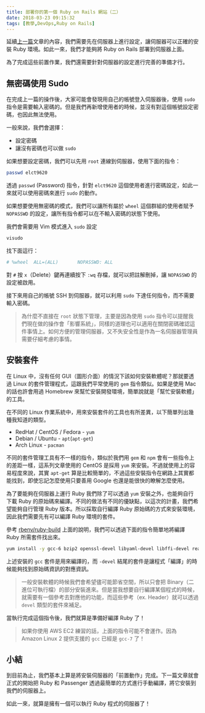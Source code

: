 ```yaml
---
title: 部署你的第一個 Ruby on Rails 網站（二）
date: 2018-03-23 09:15:32
tags: [教學,DevOps,Ruby on Rails]
---
```


延續[上一篇](https://blog.frost.tw/posts/2018/03/20/Getting-started-deploy-your-Ruby-on-Rails-Part-1/)文章的內容，我們需要先在伺服器上進行設定，讓伺服器可以正確的安裝 Ruby 環境。如此一來，我們才能夠將 Ruby on Rails 部署到伺服器上面。

為了完成這些前置作業，我們還需要針對伺服器的設定進行完善的準備才行。

<!-- more -->

## 無密碼使用 Sudo

在完成上一篇的操作後，大家可能會發現用自己的帳號登入伺服器後，使用 `sudo` 指令是需要輸入密碼的。但是我們再新增使用者的時候，並沒有對這個帳號設定密碼，也因此無法使用。

一般來說，我們會選擇：

* 設定密碼
* 讓沒有密碼也可以做 `sudo`

如果想要設定密碼，我們可以先用 `root` 連線到伺服器，使用下面的指令：

```bash
passwd elct9620
```

透過 `passwd` (Password) 指令，針對 `elct9620` 這個使用者進行密碼設定，如此一來就可以使用密碼來進行 `sudo` 的動作。

如果想要使用無密碼的模式，我們可以讓所有屬於 `wheel` 這個群組的使用者賦予 `NOPASSWD` 的設定，讓所有指令都可以在不輸入密碼的狀態下使用。

我們會需要用 Vim 模式進入 `sudo` 設定

```bash
visudo
```

找下面這行：

```bash
# %wheel  ALL=(ALL)       NOPASSWD: ALL
```

對 `#` 按 `x`（Delete）鍵再連續按下 `:wq` 存檔，就可以把註解刪掉，讓 `NOPASSWD` 的設定被啟用。

接下來用自己的帳號 SSH 到伺服器，就可以利用 `sudo` 下達任何指令，而不需要輸入密碼。

> 為什麼不直接在 `root` 狀態下管理，主要是因為使用 `sudo` 指令可以提醒我們現在做的操作會「影響系統」，同樣的道理也可以適用在關閉密碼確認這件事情上。如何方便的管理伺服器，又不失安全性是作為一名伺服器管理員需要仔細考慮的事情。

## 安裝套件

在 Linux 中，沒有任何 GUI（圖形介面）的情況下該如何安裝軟體呢？那就要透過 Linux 的套件管理程式，這跟我們平常使用的 `gem` 指令類似。如果是使用 Mac 的話也許會用過 Homebrew 來幫忙安裝開發環境，簡單說就是「幫忙安裝軟體」的工具。

在不同的 Linux 作業系統中，用來安裝套件的工具也有所差異，以下簡單列出幾種我知道的類型。

* RedHat / CentOS / Fedora - `yum`
* Debian / Ubuntu - `apt`(`apt-get`)
* Arch Linux - `pacman`

不同的套件管理工具有不一樣的指令，類似於我們用 `gem` 和 `npm` 會有一些指令上的差距一樣，這系列文章使用的 CentOS 是採用 `yum` 來安裝。不過就使用上的容易程度來說，其實 `apt-get` 算是比較簡單的，不過這些安裝指令在網路上其實都能找到，即使忘記怎麼使用只要善用 Google 也還是能很快的瞭解怎麼使用。

為了要能夠在伺服器上運行 Ruby 我們除了可以透過 `yum` 安裝之外，也能夠自行下載 Ruby 的原始碼來編譯。不同的做法有不同的優缺點，以這次的計畫，我們希望能夠自行管理 Ruby 版本。所以採取自行編譯 Ruby 原始碼的方式來安裝環境，因此我們需要先有可以編譯 Ruby 環境的套件。

參考 [rbenv/ruby-build](https://github.com/rbenv/ruby-build/wiki) 上面的說明，我們可以透過下面的指令簡單地將編譯 Ruby 所需套件找出來。

```bash
yum install -y gcc-6 bzip2 openssl-devel libyaml-devel libffi-devel readline-devel zlib-devel gdbm-devel ncurses-devel
```

上述安裝的 `gcc` 套件是用來編譯的，而 `-devel` 結尾的套件是讓程式「編譯」的時候能夠找到原始碼資訊的對應資訊。

> 一般安裝軟體的時候我們會希望儘可能節省空間，所以只會把 Binary（二進位可執行檔）的部分安裝進來。但是當我想要自行編譯某個程式的時候，就需要有一個參考去對應他的功能，而這些參考（ex. Header）就可以透過 `devel` 類型的套件來補足。

當執行完成這個指令後，我們就算是準備好編譯 Ruby 了！

> 如果你使用 AWS EC2 練習的話，上面的指令可能不會運作。因為 Amazon Linux 2 提供支援的 `gcc` 已經是 `gcc-7` 了！

## 小結

到目前為止，我們基本上算是將安裝伺服器的「前置動作」完成。下一篇文章就會正式的開始把 Ruby 和 Passenger 透過最簡單的方式進行手動編譯，將它安裝到我們的伺服器上。

如此一來，就算是擁有一個可以執行 Ruby 程式的伺服器了！